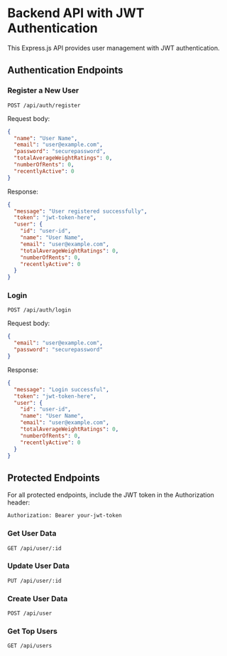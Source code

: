 # Backend API with JWT Authentication

This Express.js API provides user management with JWT authentication.

## Authentication Endpoints

### Register a New User
```
POST /api/auth/register
```
Request body:
```json
{
  "name": "User Name",
  "email": "user@example.com",
  "password": "securepassword",
  "totalAverageWeightRatings": 0,
  "numberOfRents": 0,
  "recentlyActive": 0
}
```
Response:
```json
{
  "message": "User registered successfully",
  "token": "jwt-token-here",
  "user": {
    "id": "user-id",
    "name": "User Name",
    "email": "user@example.com",
    "totalAverageWeightRatings": 0,
    "numberOfRents": 0,
    "recentlyActive": 0
  }
}
```

### Login
```
POST /api/auth/login
```
Request body:
```json
{
  "email": "user@example.com",
  "password": "securepassword"
}
```
Response:
```json
{
  "message": "Login successful",
  "token": "jwt-token-here",
  "user": {
    "id": "user-id",
    "name": "User Name",
    "email": "user@example.com",
    "totalAverageWeightRatings": 0,
    "numberOfRents": 0,
    "recentlyActive": 0
  }
}
```

## Protected Endpoints

For all protected endpoints, include the JWT token in the Authorization header:
```
Authorization: Bearer your-jwt-token
```

### Get User Data
```
GET /api/user/:id
```

### Update User Data
```
PUT /api/user/:id
```

### Create User Data
```
POST /api/user
```

### Get Top Users
```
GET /api/users
``` 
